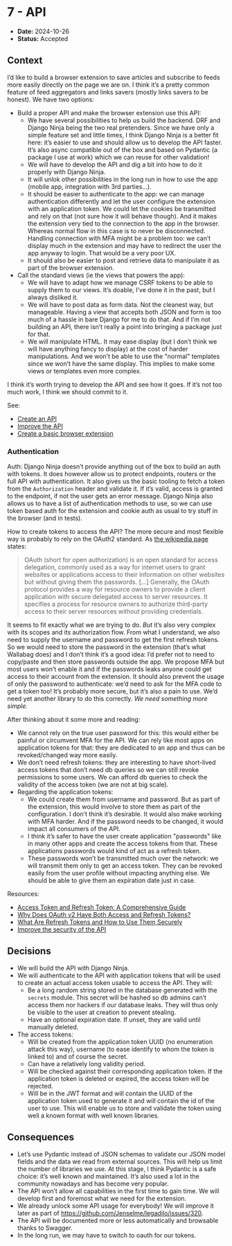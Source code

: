 # 7 - API

* **Date:** 2024-10-26
* **Status:** Accepted

## Context

I’d like to build a browser extension to save articles and subscribe to feeds more easily directly on the page we are on.
I think it’s a pretty common feature of feed aggregators and links savers (mostly links savers to be honest).
We have two options:
* Build a proper API and make the browser extension use this API:
  * We have several possibilities to help us build the backend.
    DRF and Django Ninja being the two real pretenders.
    Since we have only a simple feature set and little times, I think Django Ninja is a better fit here: it’s easier to use and should allow us to develop the API faster.
    It’s also async compatible out of the box and based on Pydantic (a package I use at work) which we can reuse for other validation!
  * We will have to develop the API and dig a bit into how to do it properly with Django Ninja.
  * It will unlok other possibilities in the long run in how to use the app (mobile app, integration with 3rd parties…).
  * It should be easier to authenticate to the app: we can manage authentication differently and let the user configure the extension with an application token.
    We could let the cookies be transmitted and rely on that (not sure how it will behave though).
    And it makes the extension very tied to the connection to the app in the browser.
    Whereas normal flow in this case is to never be disconnected.
    Handling connection with MFA might be a problem too: we can’t display much in the extension and may have to redirect the user the app anyway to login.
    That would be a very poor UX.
  * It should also be easier to post and retrieve data to manipulate it as part of the browser extension.
* Call the standard views (ie the views that powers the app):
  * We will have to adapt how we manage CSRF tokens to be able to supply them to our views.
    It’s doable, I’ve done it in the past, but I always disliked it.
  * We will have to post data as form data.
    Not the cleanest way, but manageable.
    Having a view that accepts both JSON and form is too much of a hassle in bare Django for me to do that.
    And if I’m not building an API, there isn’t really a point into bringing a package just for that.
  * We will manipulate HTML.
    It may ease display (but I don’t think we will have anything fancy to display) at the cost of harder manipulations.
    And we won’t be able to use the "normal" templates since we won’t have the same display.
    This implies to make some views or templates even more complex.

I think it’s worth trying to develop the API and see how it goes.
If it’s not too much work, I think we should commit to it.

See:
* [Create an API](https://github.com/Jenselme/legadilo/issues/318)
* [Improve the API](https://github.com/Jenselme/legadilo/issues/320)
* [Create a basic browser extension](https://github.com/Jenselme/legadilo/issues/156)


### Authentication

Auth: Django Ninja doesn’t provide anything out of the box to build an auth with tokens.
It does however allow us to protect endpoints, routers or the full API with authentication.
It also gives us the basic tooling to fetch a token from the `Authorization` header and validate it.
If it’s valid, access is granted to the endpoint, if not the user gets an error message.
Django Ninja also allows us to have a list of authentication methods to use, so we can use token based auth for the extension and cookie auth as usual to try stuff in the browser (and in tests).

How to create tokens to access the API?
The more secure and most flexible way is probably to rely on the OAuth2 standard.
As [the wikipedia page](https://en.wikipedia.org/wiki/OAuth) states:

> OAuth (short for open authorization) is an open standard for access delegation, commonly used as a way for internet users to grant websites or applications access to their information on other websites but without giving them the passwords.
> […]
> Generally, the OAuth protocol provides a way for resource owners to provide a client application with secure delegated access to server resources. It specifies a process for resource owners to authorize third-party access to their server resources without providing credentials.

It seems to fit exactly what we are trying to do.
*But* it’s also very complex with its scopes and its authorization flow.
From what I understand, we also need to supply the username and password to get the first refresh tokens.
So we would need to store the password in the extension (that’s what Wallabag does) and I don’t think it’s a good idea: I’d prefer not to need to copy/paste and then store passwords outside the app.
We propose MFA but most users won’t enable it and if the passwords leaks anyone could get access to their account from the extension.
It should also prevent the usage of only the password to authenticate: we’d need to ask for the MFA code to get a token too!
It’s probably more secure, but it’s also a pain to use.
We’d need yet another library to do this correctly.
*We need something more simple.*

After thinking about it some more and reading:
* We cannot rely on the true user password for this: this would either be painful or circumvent MFA for the API.
  We can rely like most apps on application tokens for that: they are dedicated to an app and thus can be revoked/changed way more easily.
* We don’t need refresh tokens: they are interesting to have short-lived access tokens that don’t need db queries so we can still revoke permissions to some users.
  We can afford db queries to check the validity of the access token (we are not at big scale).
* Regarding the application tokens:
  * We could create them from username and password.
    But as part of the extension, this would involve to store them as part of the configuration.
    I don’t think it’s desirable.
    It would also make working with MFA harder.
    And if the password needs to be changed, it would impact all consumers of the API.
  * I think it’s safer to have the user create application "passwords" like in many other apps and create the access tokens from that.
    These applications passwords would kind of act as a refresh token.
  * These passwords won’t be transmitted much over the network: we will transmit them only to get an access token.
    They can be revoked easily from the user profile without impacting anything else.
    We should be able to give them an expiration date just in case.

Resources:
* [Access Token and Refresh Token: A Comprehensive Guide](https://dev.to/tijan_io/access-token-and-refresh-token-a-comprehensive-guide-40g7)
* [Why Does OAuth v2 Have Both Access and Refresh Tokens?](https://stackoverflow.com/q/3487991)
* [What Are Refresh Tokens and How to Use Them Securely](https://auth0.com/blog/refresh-tokens-what-are-they-and-when-to-use-them/)
* [Improve the security of the API](https://github.com/Jenselme/legadilo/issues/325)


## Decisions

* We will build the API with Django Ninja.
* We will authenticate to the API with application tokens that will be used to create an actual access token usable to access the API.
  They will:
  * Be a long random string stored in the database generated with the `secrets` module.
    This secret will be hashed so db admins can’t access them nor hackers if our database leaks.
    They will thus only be visible to the user at creation to prevent stealing.
  * Have an optional expiration date.
    If unset, they are valid until manually deleted.
* The access tokens:
  * Will be created from the application token UUID (no enumeration attack this way), username (to ease identify to whom the token is linked to) and of course the secret. 
  * Can have a relatively long validity period.
  * Will be checked against their corresponding application token.
    If the application token is deleted or expired, the access token will be rejected.
  * Will be in the JWT format and will contain the UUID of the application token used to generate it and will contain the id of the user to use.
    This will enable us to store and validate the token using well a known format with well known libraries. 


## Consequences

* Let’s use Pydantic instead of JSON schemas to validate our JSON model fields and the data we read from external sources.
  This will help us limit the number of libraries we use.
  At this stage, I think Pydantic is a safe choice: it’s well known and maintained.
  It’s also used a lot in the community nowadays and has become very popular.
* The API won’t allow all capabilities in the first time to gain time.
  We will develop first and foremost what we need for the extension.
* We already unlock some API usage for everybody!
  We will improve it later as part of https://github.com/Jenselme/legadilo/issues/320.
* The API will be documented more or less automatically and browsable thanks to Swagger.
* In the long run, we may have to switch to oauth for our tokens.
